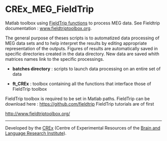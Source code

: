 # CREx_MEG_FieldTrip
Matlab toolbox using <a href="https://github.com/fieldtrip" target="_blank">FieldTrip functions</a> to process MEG data. 
See Fieldtrip documentation : <a href="http://www.fieldtriptoolbox.org/" target="_blank">www.fieldtriptoolbox.org</a>.

The general purpose of theses scripts is to automatized data processing of MEG data sets and to help interpret the results by editing appropriate representation of the outputs. 
Figures of results are automatically saved in specific directories created in the data directory. New data are saved whith matrices names link to the specific processings.

* **batches directory** : scripts to launch data processing on an entire set of data

* **ft_CREx** : toolbox containing all the functions that interface those of FieldTrip toolbox


FieldTrip toolbox is required to be set in Matlab paths. FieldTrip can be download here : https://github.com/fieldtrip
FieldTrip tutorials are of first 

http://www.fieldtriptoolbox.org/


-------
Developed by the <a href="http://blricrex.hypotheses.org/" target="_blank">CREx</a> (Centre of Experimental Resources of the <a href="http://www.blri.fr/" target="_blank">Brain and Language Research Institute</a>). 
